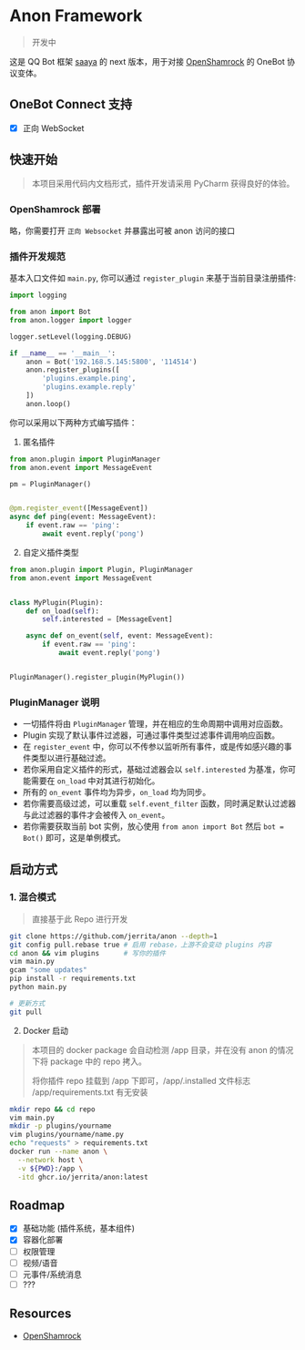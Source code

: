 # Anon Framework

> 开发中

这是 QQ Bot 框架 [saaya](https://github.com/jerrita/saaya) 的 next
版本，用于对接 [OpenShamrock](https://github.com/whitechi73/OpenShamrock) 的 OneBot 协议变体。

## OneBot Connect 支持

- [x] 正向 WebSocket

## 快速开始

> 本项目采用代码内文档形式，插件开发请采用 PyCharm 获得良好的体验。

### OpenShamrock 部署

略，你需要打开 `正向 Websocket` 并暴露出可被 anon 访问的接口

### 插件开发规范

基本入口文件如 `main.py`, 你可以通过 `register_plugin` 来基于当前目录注册插件:

```python
import logging

from anon import Bot
from anon.logger import logger

logger.setLevel(logging.DEBUG)

if __name__ == '__main__':
    anon = Bot('192.168.5.145:5800', '114514')
    anon.register_plugins([
        'plugins.example.ping',
        'plugins.example.reply'
    ])
    anon.loop()
```

你可以采用以下两种方式编写插件：

1. 匿名插件

```python
from anon.plugin import PluginManager
from anon.event import MessageEvent

pm = PluginManager()


@pm.register_event([MessageEvent])
async def ping(event: MessageEvent):
    if event.raw == 'ping':
        await event.reply('pong')
```

2. 自定义插件类型

```python
from anon.plugin import Plugin, PluginManager
from anon.event import MessageEvent


class MyPlugin(Plugin):
    def on_load(self):
        self.interested = [MessageEvent]

    async def on_event(self, event: MessageEvent):
        if event.raw == 'ping':
            await event.reply('pong')


PluginManager().register_plugin(MyPlugin())
```

### PluginManager 说明

- 一切插件将由 `PluginManager` 管理，并在相应的生命周期中调用对应函数。
- Plugin 实现了默认事件过滤器，可通过事件类型过滤事件调用响应函数。
- 在 `register_event` 中，你可以不传参以监听所有事件，或是传如感兴趣的事件类型以进行基础过滤。
- 若你采用自定义插件的形式，基础过滤器会以 `self.interested` 为基准，你可能需要在 `on_load` 中对其进行初始化。
- 所有的 `on_event` 事件均为异步，`on_load` 均为同步。
- 若你需要高级过滤，可以重载 `self.event_filter` 函数，同时满足默认过滤器与此过滤器的事件才会被传入 `on_event`。
- 若你需要获取当前 bot 实例，放心使用 `from anon import Bot` 然后 `bot = Bot()` 即可，这是单例模式。

## 启动方式

### 1. 混合模式

> 直接基于此 Repo 进行开发

```bash
git clone https://github.com/jerrita/anon --depth=1
git config pull.rebase true # 启用 rebase，上游不会变动 plugins 内容
cd anon && vim plugins      # 写你的插件
vim main.py
gcam "some updates"
pip install -r requirements.txt
python main.py

# 更新方式
git pull

```

2. Docker 启动

> 本项目的 docker package 会自动检测 /app 目录，并在没有 anon 的情况下将 package 中的 repo 拷入。
>
> 将你插件 repo 挂载到 /app 下即可，/app/.installed 文件标志 /app/requirements.txt 有无安装

```bash
mkdir repo && cd repo
vim main.py
mkdir -p plugins/yourname
vim plugins/yourname/name.py
echo "requests" > requirements.txt
docker run --name anon \
  --network host \
  -v ${PWD}:/app \
  -itd ghcr.io/jerrita/anon:latest

```

## Roadmap

- [x] 基础功能 (插件系统，基本组件)
- [x] 容器化部署
- [ ] 权限管理
- [ ] 视频/语音
- [ ] 元事件/系统消息
- [ ] ???

## Resources

- [OpenShamrock](https://github.com/whitechi73/OpenShamrock)